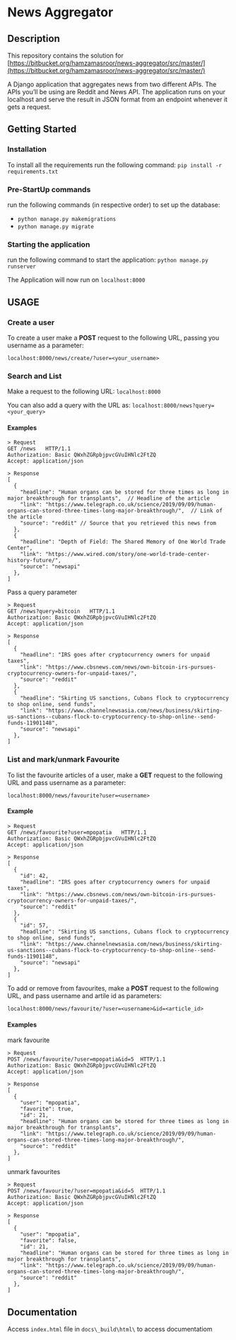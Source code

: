 # News Aggregator
## Description
This repository contains the solution for [https://bitbucket.org/hamzamasroor/news-aggregator/src/master/](https://bitbucket.org/hamzamasroor/news-aggregator/src/master/)

A Django application that aggregates news from two different APIs. The APIs you’ll be using are Reddit and News API. The application runs on your localhost and serve the result in JSON format from an endpoint whenever it gets a request.

## Getting Started
### Installation
To install all the requirements run the following command: 
`pip install -r requirements.txt`
### Pre-StartUp commands
run the following commands (in respective order) to set up the database:
- `python manage.py makemigrations`
- `python manage.py migrate`
### Starting the application
run the following command to start the application:
`python manage.py runserver`

The Application will now run on `localhost:8000`
## USAGE
### Create a user
To create a user make a **POST** request to the following URL, passing you username as a parameter:

`localhost:8000/news/create/?user=<your_username>`

### Search and List
Make a request to the following URL:
`localhost:8000`

You can also add a query with the URL as:
`localhost:8000/news?query=<your_query>`
#### Examples

```
> Request
GET /news   HTTP/1.1
Authorization: Basic QWxhZGRpbjpvcGVuIHNlc2FtZQ
Accept: application/json

> Response
[
  {
    "headline": "Human organs can be stored for three times as long in major breakthrough for transplants",  // Headline of the article
    "link": "https://www.telegraph.co.uk/science/2019/09/09/human-organs-can-stored-three-times-long-major-breakthrough/",  // Link of the article
    "source": "reddit" // Source that you retrieved this news from
  },
  {
    "headline": "Depth of Field: The Shared Memory of One World Trade Center",
    "link": "https://www.wired.com/story/one-world-trade-center-history-future/",
    "source": "newsapi"
  },
]
```
Pass a query parameter
```
> Request
GET /news?query=bitcoin   HTTP/1.1
Authorization: Basic QWxhZGRpbjpvcGVuIHNlc2FtZQ
Accept: application/json

> Response
[
  {
    "headline": "IRS goes after cryptocurrency owners for unpaid taxes",
    "link": "https://www.cbsnews.com/news/own-bitcoin-irs-pursues-cryptocurrency-owners-for-unpaid-taxes/",
    "source": "reddit"
  },
  {
    "headline": "Skirting US sanctions, Cubans flock to cryptocurrency to shop online, send funds",
    "link": "https://www.channelnewsasia.com/news/business/skirting-us-sanctions--cubans-flock-to-cryptocurrency-to-shop-online--send-funds-11901148",
    "source": "newsapi"
  },
]
```
### List and mark/unmark Favourite
To list the favourite articles of a user, make a **GET** request to the following URL and pass username as a parameter:

`localhost:8000/news/favourite?user=<username>`

#### Example

```
> Request
GET /news/favourite?user=mpopatia   HTTP/1.1
Authorization: Basic QWxhZGRpbjpvcGVuIHNlc2FtZQ
Accept: application/json

> Response
[
  {
    "id": 42,
    "headline": "IRS goes after cryptocurrency owners for unpaid taxes",
    "link": "https://www.cbsnews.com/news/own-bitcoin-irs-pursues-cryptocurrency-owners-for-unpaid-taxes/",
    "source": "reddit"
  },
  {
    "id": 57,
    "headline": "Skirting US sanctions, Cubans flock to cryptocurrency to shop online, send funds",
    "link": "https://www.channelnewsasia.com/news/business/skirting-us-sanctions--cubans-flock-to-cryptocurrency-to-shop-online--send-funds-11901148",
    "source": "newsapi"
  },
]
```

To add or remove from favourites, make a **POST** request to the following URL, and pass username and artile id as parameters:

`localhost:8000/news/favourite/?user=<username>&id=<article_id>`

#### Examples

mark favourite
```
> Request
POST /news/favourite/?user=mpopatia&id=5  HTTP/1.1
Authorization: Basic QWxhZGRpbjpvcGVuIHNlc2FtZQ
Accept: application/json

> Response
[
  {
    "user": "mpopatia",
    "favorite": true,
    "id": 21,
    "headline": "Human organs can be stored for three times as long in major breakthrough for transplants",
    "link": "https://www.telegraph.co.uk/science/2019/09/09/human-organs-can-stored-three-times-long-major-breakthrough/",
    "source": "reddit"
  },
]
```
unmark favourites

```
> Request
POST /news/favourite/?user=mpopatia&id=5  HTTP/1.1
Authorization: Basic QWxhZGRpbjpvcGVuIHNlc2FtZQ
Accept: application/json

> Response
[
  {
    "user": "mpopatia",
    "favorite": false,
    "id": 21,
    "headline": "Human organs can be stored for three times as long in major breakthrough for transplants",
    "link": "https://www.telegraph.co.uk/science/2019/09/09/human-organs-can-stored-three-times-long-major-breakthrough/",
    "source": "reddit"
  },
]
```
## Documentation
Access `index.html` file in `docs\_build\html\` to access documentatiom



